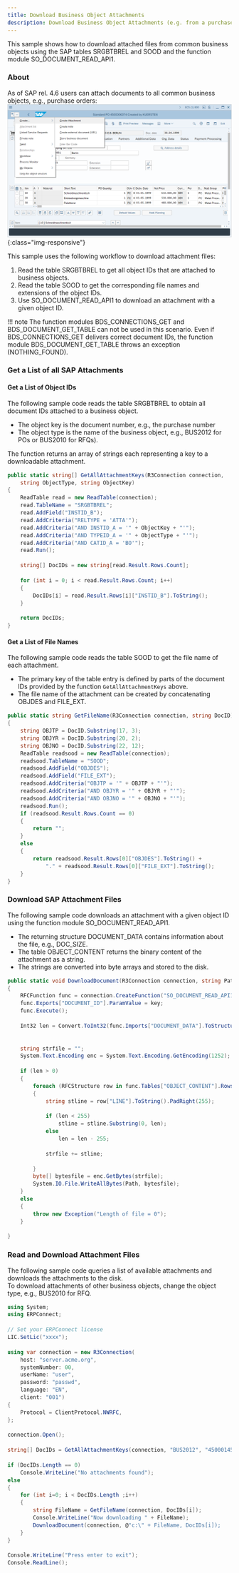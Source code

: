 ```yaml
---
title: Download Business Object Attachments
description: Download Business Object Attachments (e.g. from a purchase order)
---
```



This sample shows how to download attached files from common business objects using the SAP tables SRGBTBREL and SOOD and the function module SO_DOCUMENT_READ_API1. 

### About

As of SAP rel. 4.6 users can attach documents to all common business objects, e.g., purchase orders:
![POAttachment01](../assets/images/samples/POAttachment01.png){:class="img-responsive"}

This sample uses the following workflow to download attachment files:
1. Read the table SRGBTBREL to get all object IDs that are attached to business objects.
2. Read the table SOOD to get the corresponding file names and extensions of the object IDs.
3. Use SO_DOCUMENT_READ_API1 to download an attachment with a given object ID.

!!! note
    The function modules BDS_CONNECTIONS_GET and BDS_DOCUMENT_GET_TABLE can not be used in this scenario.
    Even if BDS_CONNECTIONS_GET delivers correct document IDs, the function module BDS_DOCUMENT_GET_TABLE throws an exception (NOTHING_FOUND).

### Get a List of all SAP Attachments

#### Get a List of Object IDs

The following sample code reads the table SRGBTBREL to obtain all document IDs attached to a business object. 
- The object key is the document number, e.g., the purchase number
- The object type is the name of the business object, e.g., BUS2012 for POs or BUS2010 for RFQs). 

The function returns an array of strings each representing a key to a downloadable attachment.

```csharp linenums="1" title="Table SRGBTBREL"
public static string[] GetAllAttachmentKeys(R3Connection connection, 
    string ObjectType, string ObjectKey)
{
    ReadTable read = new ReadTable(connection);
    read.TableName = "SRGBTBREL";
    read.AddField("INSTID_B");
    read.AddCriteria("RELTYPE = 'ATTA'");
    read.AddCriteria("AND INSTID_A = '" + ObjectKey + "'");
    read.AddCriteria("AND TYPEID_A = '" + ObjectType + "'");
    read.AddCriteria("AND CATID_A = 'BO'");
    read.Run();
  
    string[] DocIDs = new string[read.Result.Rows.Count];
  
    for (int i = 0; i < read.Result.Rows.Count; i++)
    {
        DocIDs[i] = read.Result.Rows[i]["INSTID_B"].ToString();
    }
  
    return DocIDs;
}
```

#### Get a List of File Names

The following sample code reads the table SOOD to get the file name of each attachment. <br>
- The primary key of the table entry is defined by parts of the document IDs provided by the function `GetAllAttachmentKeys` above. 
- The file name of the attachment can be created by concatenating OBJDES and FILE_EXT.

```csharp linenums="1" title="Table SOOD"
public static string GetFileName(R3Connection connection, string DocID)
{
    string OBJTP = DocID.Substring(17, 3);
    string OBJYR = DocID.Substring(20, 2);
    string OBJNO = DocID.Substring(22, 12);
    ReadTable readsood = new ReadTable(connection);
    readsood.TableName = "SOOD";
    readsood.AddField("OBJDES");
    readsood.AddField("FILE_EXT");
    readsood.AddCriteria("OBJTP = '" + OBJTP + "'");
    readsood.AddCriteria("AND OBJYR = '" + OBJYR + "'");
    readsood.AddCriteria("AND OBJNO = '" + OBJNO + "'");
    readsood.Run();
    if (readsood.Result.Rows.Count == 0)
    {
        return "";
    }
    else
    {
        return readsood.Result.Rows[0]["OBJDES"].ToString() +
            "." + readsood.Result.Rows[0]["FILE_EXT"].ToString();
    }
}
```

### Download SAP Attachment Files

The following sample code downloads an attachment with a given object ID using the function module SO_DOCUMENT_READ_API1.
- The returning structure DOCUMENT_DATA contains information about the file, e.g., DOC_SIZE. 
- The table OBJECT_CONTENT returns the binary content of the attachment as a string. 
- The strings are converted into byte arrays and stored to the disk.

```csharp linenums="1" title="SO_DOCUMENT_READ_API1"
public static void DownloadDocument(R3Connection connection, string Path, string key)
{
    RFCFunction func = connection.CreateFunction("SO_DOCUMENT_READ_API1");
    func.Exports["DOCUMENT_ID"].ParamValue = key;
    func.Execute();
  
    Int32 len = Convert.ToInt32(func.Imports["DOCUMENT_DATA"].ToStructure()["DOC_SIZE"]);
  
  
    string strfile = "";
    System.Text.Encoding enc = System.Text.Encoding.GetEncoding(1252);
  
    if (len > 0)
    {
        foreach (RFCStructure row in func.Tables["OBJECT_CONTENT"].Rows)
        {
            string stline = row["LINE"].ToString().PadRight(255);
  
            if (len < 255)
                stline = stline.Substring(0, len);
            else
                len = len - 255;
  
            strfile += stline;
  
        }
        byte[] bytesfile = enc.GetBytes(strfile);
        System.IO.File.WriteAllBytes(Path, bytesfile);
    }
    else
    {
        throw new Exception("Length of file = 0");
    }
  
}
```

### Read and Download Attachment Files

The following sample code queries a list of available attachments and downloads the attachments to the disk.<br>
To download attachments of other business objects, change the object type, e.g., BUS2010 for RFQ.

```csharp linenums="1" title="Read and Download Attachments"
using System;
using ERPConnect;

// Set your ERPConnect license
LIC.SetLic("xxxx");

using var connection = new R3Connection(
    host: "server.acme.org",
    systemNumber: 00,
    userName: "user",
    password: "passwd",
    language: "EN",
    client: "001")
{
    Protocol = ClientProtocol.NWRFC,
};

connection.Open();
  
string[] DocIDs = GetAllAttachmentKeys(connection, "BUS2012", "4500014561");
  
if (DocIDs.Length == 0)
    Console.WriteLine("No attachments found");
else
{
    for (int i=0; i < DocIDs.Length ;i++)
    {
        string FileName = GetFileName(connection, DocIDs[i]);
        Console.WriteLine("Now downloading " + FileName);
        DownloadDocument(connection, @"c:\" + FileName, DocIDs[i]);
    }
}
  
Console.WriteLine("Press enter to exit");
Console.ReadLine();
```

